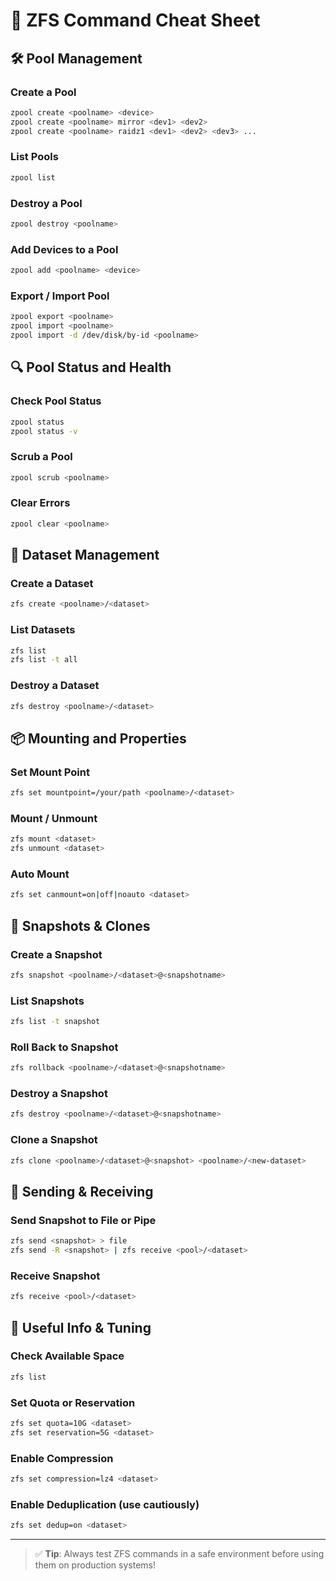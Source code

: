 # 📘 ZFS Command Cheat Sheet

## 🛠️ Pool Management

### Create a Pool
```bash
zpool create <poolname> <device>
zpool create <poolname> mirror <dev1> <dev2>
zpool create <poolname> raidz1 <dev1> <dev2> <dev3> ...
```

### List Pools
```bash
zpool list
```

### Destroy a Pool
```bash
zpool destroy <poolname>
```

### Add Devices to a Pool
```bash
zpool add <poolname> <device>
```

### Export / Import Pool
```bash
zpool export <poolname>
zpool import <poolname>
zpool import -d /dev/disk/by-id <poolname>
```

## 🔍 Pool Status and Health

### Check Pool Status
```bash
zpool status
zpool status -v
```

### Scrub a Pool
```bash
zpool scrub <poolname>
```

### Clear Errors
```bash
zpool clear <poolname>
```

## 🧱 Dataset Management

### Create a Dataset
```bash
zfs create <poolname>/<dataset>
```

### List Datasets
```bash
zfs list
zfs list -t all
```

### Destroy a Dataset
```bash
zfs destroy <poolname>/<dataset>
```

## 📦 Mounting and Properties

### Set Mount Point
```bash
zfs set mountpoint=/your/path <poolname>/<dataset>
```

### Mount / Unmount
```bash
zfs mount <dataset>
zfs unmount <dataset>
```

### Auto Mount
```bash
zfs set canmount=on|off|noauto <dataset>
```

## 📝 Snapshots & Clones

### Create a Snapshot
```bash
zfs snapshot <poolname>/<dataset>@<snapshotname>
```

### List Snapshots
```bash
zfs list -t snapshot
```

### Roll Back to Snapshot
```bash
zfs rollback <poolname>/<dataset>@<snapshotname>
```

### Destroy a Snapshot
```bash
zfs destroy <poolname>/<dataset>@<snapshotname>
```

### Clone a Snapshot
```bash
zfs clone <poolname>/<dataset>@<snapshot> <poolname>/<new-dataset>
```

## 🔁 Sending & Receiving

### Send Snapshot to File or Pipe
```bash
zfs send <snapshot> > file
zfs send -R <snapshot> | zfs receive <pool>/<dataset>
```

### Receive Snapshot
```bash
zfs receive <pool>/<dataset>
```

## 🧮 Useful Info & Tuning

### Check Available Space
```bash
zfs list
```

### Set Quota or Reservation
```bash
zfs set quota=10G <dataset>
zfs set reservation=5G <dataset>
```

### Enable Compression
```bash
zfs set compression=lz4 <dataset>
```

### Enable Deduplication (use cautiously)
```bash
zfs set dedup=on <dataset>
```

---

> ✅ **Tip**: Always test ZFS commands in a safe environment before using them on production systems!
